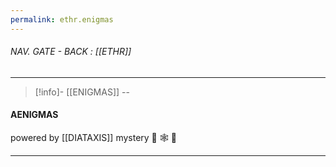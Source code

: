 ```yaml
---
permalink: ethr.enigmas
---
```


###### NAV. GATE - BACK : [[ETHR]]
---
>[!info]- [[ENIGMAS]]
--
#### AENIGMAS



powered by [[DIATAXIS]] mystery 🤭 🕸️ 🫣


---
